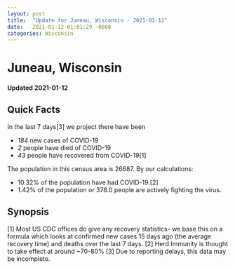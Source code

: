 ```yaml
---
layout: post
title:  "Update for Juneau, Wisconsin - 2021-01-12"
date:   2021-01-12 01:01:29 -0600
categories: Wisconsin
---
```


# Juneau, Wisconsin
#### Updated 2021-01-12

## Quick Facts

In the last 7 days[3] we project there have been
- *184* new cases of COVID-19
- *2* people have died of COVID-19
- *43* people have recovered from COVID-19[1]

The population in this census area is 26687. By our calculations:
- 10.32% of the population have had COVID-19.[2]
- 1.42% of the population or 378.0 people are actively fighting the virus.

## Synopsis




[1] Most US CDC offices do give any recovery statistics- we base this on a formula which looks at confirmed new cases
15 days ago (the average recovery time) and deaths over the last 7 days.
[2] Herd Immunity is thought to take effect at around ~70-80%
[3] Due to reporting delays, this data may be incomplete. 
    
